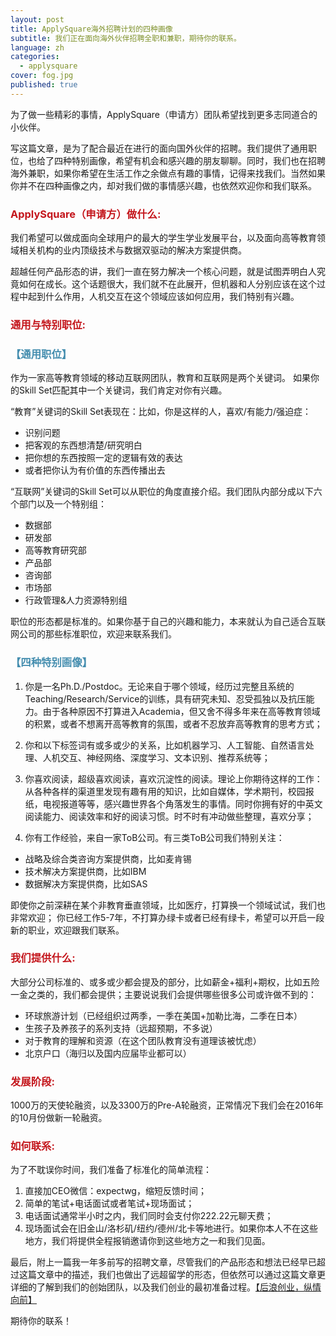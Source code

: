 ```yaml
---
layout: post
title: ApplySquare海外招聘计划的四种画像
subtitle: 我们正在面向海外伙伴招聘全职和兼职，期待你的联系。
language: zh
categories:
  - applysquare
cover: fog.jpg
published: true
---
```


为了做一些精彩的事情，ApplySquare（申请方）团队希望找到更多志同道合的小伙伴。


写这篇文章，是为了配合最近在进行的面向国外伙伴的招聘。我们提供了通用职位，也给了四种特别画像，希望有机会和感兴趣的朋友聊聊。同时，我们也在招聘海外兼职，如果你希望在生活工作之余做点有趣的事情，记得来找我们。当然如果你并不在四种画像之内，却对我们做的事情感兴趣，也依然欢迎你和我们联系。

### <span style="color: #c4161c">ApplySquare（申请方）做什么:</span>

我们希望可以做成面向全球用户的最大的学生学业发展平台，以及面向高等教育领域相关机构的业内顶级技术与数据双驱动的解决方案提供商。
 
超越任何产品形态的讲，我们一直在努力解决一个核心问题，就是试图弄明白人究竟如何在成长。这个话题很大，我们就不在此展开，但机器和人分别应该在这个过程中起到什么作用，人机交互在这个领域应该如何应用，我们特别有兴趣。

### <span style="color: #c4161c">通用与特别职位:</span>

### <span style="color: #458eaf">【通用职位】</span>
作为一家高等教育领域的移动互联网团队，教育和互联网是两个关键词。
如果你的Skill Set匹配其中一个关键词，我们肯定对你有兴趣。

 “教育”关键词的Skill Set表现在：比如，你是这样的人，喜欢/有能力/强迫症：

- 识别问题
- 把客观的东西想清楚/研究明白
- 把你想的东西按照一定的逻辑有效的表达
- 或者把你认为有价值的东西传播出去



“互联网”关键词的Skill Set可以从职位的角度直接介绍。我们团队内部分成以下六个部门以及一个特别组：

- 数据部
- 研发部
- 高等教育研究部
- 产品部
- 咨询部
- 市场部
- 行政管理&人力资源特别组

职位的形态都是标准的。如果你基于自己的兴趣和能力，本来就认为自己适合互联网公司的那些标准职位，欢迎来联系我们。


### <span style="color: #458eaf">【四种特别画像】</span>
1. 你是一名Ph.D./Postdoc。无论来自于哪个领域，经历过完整且系统的Teaching/Research/Service的训练，具有研究未知、忍受孤独以及抗压能力。由于各种原因不打算进入Academia，但又舍不得多年来在高等教育领域的积累，或者不想离开高等教育的氛围，或者不忍放弃高等教育的思考方式；
 
2. 你和以下标签词有或多或少的关系，比如机器学习、人工智能、自然语言处理、人机交互、神经网络、深度学习、文本识别、推荐系统等；
 
3. 你喜欢阅读，超级喜欢阅读，喜欢沉淀性的阅读。理论上你期待这样的工作：从各种各样的渠道里发现有趣有用的知识，比如自媒体，学术期刊，校园报纸，电视报道等等，感兴趣世界各个角落发生的事情。同时你拥有好的中英文阅读能力、阅读效率和好的阅读习惯。时不时有冲动做些整理，喜欢分享；
 
4. 你有工作经验，来自一家ToB公司。有三类ToB公司我们特别关注：

- 战略及综合类咨询方案提供商，比如麦肯锡
- 技术解决方案提供商，比如IBM
- 数据解决方案提供商，比如SAS
 
即使你之前深耕在某个非教育垂直领域，比如医疗，打算换一个领域试试，我们也非常欢迎；
你已经工作5-7年，不打算办绿卡或者已经有绿卡，希望可以开启一段新的职业，欢迎跟我们联系。

### <span style="color: #c4161c">我们提供什么:</span>

大部分公司标准的、或多或少都会提及的部分，比如薪金+福利+期权，比如五险一金之类的，我们都会提供；主要说说我们会提供哪些很多公司或许做不到的：
 
- 环球旅游计划（已经组织过两季，一季在美国+加勒比海，二季在日本）
- 生孩子及养孩子的系列支持（远超预期，不多说）
- 对于教育的理解和资源（在这个团队教育没有道理该被忧虑）
- 北京户口（海归以及国内应届毕业都可以）

### <span style="color: #c4161c">发展阶段:</span>

1000万的天使轮融资，以及3300万的Pre-A轮融资，正常情况下我们会在2016年的10月份做新一轮融资。
 
### <span style="color: #c4161c">如何联系:</span>

为了不耽误你时间，我们准备了标准化的简单流程：

 1. 直接加CEO微信：expectwg，缩短反馈时间；
 2. 简单的笔试+电话面试或者笔试+现场面试；
 3. 电话面试通常半小时之内，我们同时会支付你222.22元聊天费；
 4. 现场面试会在旧金山/洛杉矶/纽约/德州/北卡等地进行。如果你本人不在这些地方，我们将提供全程报销邀请你到这些地方之一和我们见面。
 
最后，附上一篇我一年多前写的招聘文章，尽管我们的产品形态和想法已经早已超过这篇文章中的描述，我们也做出了远超留学的形态，但依然可以通过这篇文章更详细的了解到我们的创始团队，以及我们创业的最初准备过程。[【后浪创业，纵情向前】](http://blog.applysquare.com/2014/09/launch/)

期待你的联系！
